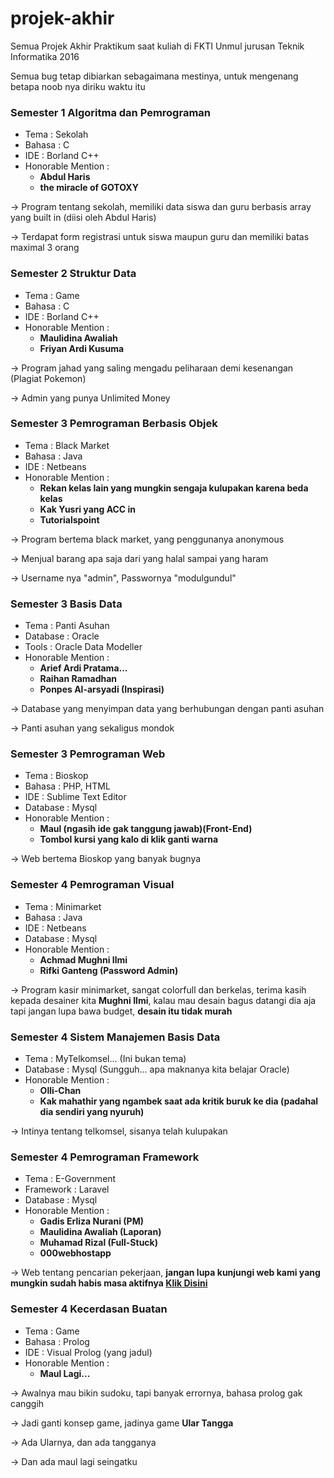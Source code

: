 # projek-akhir
Semua Projek Akhir Praktikum saat kuliah di FKTI Unmul jurusan Teknik Informatika 2016

Semua bug tetap dibiarkan sebagaimana mestinya, untuk mengenang betapa noob nya diriku waktu itu

### Semester 1 Algoritma dan Pemrograman
- Tema : Sekolah
- Bahasa : C
- IDE : Borland C++
- Honorable Mention : 
	- **Abdul Haris**
	- **the miracle of GOTOXY**

-> Program tentang sekolah, memiliki data siswa dan guru berbasis array yang built in (diisi oleh Abdul Haris)

-> Terdapat form registrasi untuk siswa maupun guru dan memiliki batas maximal 3 orang

### Semester 2 Struktur Data
- Tema : Game
- Bahasa : C
- IDE : Borland C++
- Honorable Mention :
	- **Maulidina Awaliah**
	- **Friyan Ardi Kusuma**

-> Program jahad yang saling mengadu peliharaan demi kesenangan (Plagiat Pokemon)

-> Admin yang punya Unlimited Money

### Semester 3 Pemrograman Berbasis Objek
- Tema : Black Market
- Bahasa : Java
- IDE : Netbeans
- Honorable Mention : 
	- **Rekan kelas lain yang mungkin sengaja kulupakan karena beda kelas**
	- **Kak Yusri yang ACC in**
	- **Tutorialspoint**

-> Program bertema black market, yang penggunanya anonymous

-> Menjual barang apa saja dari yang halal sampai yang haram

-> Username nya "admin", Passwornya "modulgundul"

### Semester 3 Basis Data
- Tema : Panti Asuhan
- Database : Oracle
- Tools : Oracle Data Modeller
- Honorable Mention :
	- **Arief Ardi Pratama...**
	- **Raihan Ramadhan**
	- **Ponpes Al-arsyadi (Inspirasi)**

-> Database yang menyimpan data yang berhubungan dengan panti asuhan

-> Panti asuhan yang sekaligus mondok

### Semester 3 Pemrograman Web
- Tema : Bioskop
- Bahasa : PHP, HTML
- IDE : Sublime Text Editor
- Database : Mysql
- Honorable Mention :
	- **Maul (ngasih ide gak tanggung jawab)(Front-End)**
	- **Tombol kursi yang kalo di klik ganti warna**

-> Web bertema Bioskop yang banyak bugnya

### Semester 4 Pemrograman Visual
- Tema : Minimarket
- Bahasa : Java
- IDE : Netbeans
- Database : Mysql
- Honorable Mention :
	- **Achmad Mughni Ilmi**
	- **Rifki Ganteng (Password Admin)**

-> Program kasir minimarket, sangat colorfull dan berkelas, terima kasih kepada desainer kita **Mughni Ilmi**, kalau mau desain bagus datangi dia aja tapi jangan lupa bawa budget, **desain itu tidak murah**

### Semester 4 Sistem Manajemen Basis Data
- Tema : MyTelkomsel... (Ini bukan tema)
- Database : Mysql (Sungguh... apa maknanya kita belajar Oracle)
- Honorable Mention :
	- **Olli-Chan**
	- **Kak mahathir yang ngambek saat ada kritik buruk ke dia (padahal dia sendiri yang nyuruh)**

-> Intinya tentang telkomsel, sisanya telah kulupakan

### Semester 4 Pemrograman Framework
- Tema : E-Government
- Framework : Laravel
- Database : Mysql
- Honorable Mention :
	- **Gadis Erliza Nurani (PM)**
	- **Maulidina Awaliah (Laporan)**
	- **Muhamad Rizal (Full-Stuck)**
	- **000webhostapp**

-> Web tentang pencarian pekerjaan, **jangan lupa kunjungi web kami yang mungkin sudah habis masa aktifnya [Klik Disini](http://bioskop-samarinds.000webhostapp.com)**

### Semester 4 Kecerdasan Buatan
- Tema : Game
- Bahasa : Prolog
- IDE : Visual Prolog (yang jadul)
- Honorable Mention :
	- **Maul Lagi...**

-> Awalnya mau bikin sudoku, tapi banyak errornya, bahasa prolog gak canggih

-> Jadi ganti konsep game, jadinya game **Ular Tangga**

-> Ada Ularnya, dan ada tangganya

-> Dan ada maul lagi seingatku
